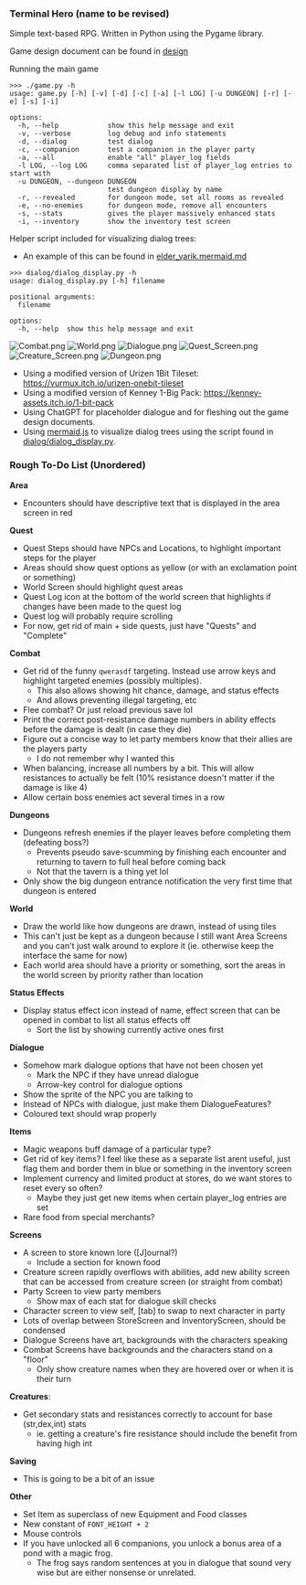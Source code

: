 ### Terminal Hero (name to be revised)
Simple text-based RPG. Written in Python using the Pygame library.

Game design document can be found in [design](design/)

Running the main game 
```
>>> ./game.py -h
usage: game.py [-h] [-v] [-d] [-c] [-a] [-l LOG] [-u DUNGEON] [-r] [-e] [-s] [-i]

options:
  -h, --help            show this help message and exit
  -v, --verbose         log debug and info statements
  -d, --dialog          test dialog
  -c, --companion       test a companion in the player party
  -a, --all             enable "all" player_log fields
  -l LOG, --log LOG     comma separated list of player_log entries to start with
  -u DUNGEON, --dungeon DUNGEON
                        test dungeon display by name
  -r, --revealed        for dungeon mode, set all rooms as revealed
  -e, --no-enemies      for dungeon mode, remove all encounters
  -s, --stats           gives the player massively enhanced stats
  -i, --inventory       show the inventory test screen
```

Helper script included for visualizing dialog trees:
-  An example of this can be found in [elder_varik.mermaid.md](resources/examples/elder_varik.mermaid.md)
```
>>> dialog/dialog_display.py -h
usage: dialog_display.py [-h] filename

positional arguments:
  filename

options:
  -h, --help  show this help message and exit
```

![Combat.png](resources/screenshots/combat.png)
![World.png](resources/screenshots/world.png)
![Dialogue.png](resources/screenshots/dialogue.png)
![Quest_Screen.png](resources/screenshots/quest_screen.png)
![Creature_Screen.png](resources/screenshots/creature_screen.png)
![Dungeon.png](resources/screenshots/dungeon.png)

- Using a modified version of Urizen 1Bit Tileset: https://vurmux.itch.io/urizen-onebit-tileset
- Using a modified version of Kenney 1-Big Pack: https://kenney-assets.itch.io/1-bit-pack
- Using ChatGPT for placeholder dialogue and for fleshing out the game design documents.
- Using [mermaid.js](https://mermaid.js.org/) to visualize dialog trees using the script found in [dialog/dialog_display.py](dialog/dialog_display.py).

### Rough To-Do List (Unordered)
**Area**
- Encounters should have descriptive text that is displayed in the area screen in red

**Quest**
- Quest Steps should have NPCs and Locations, to highlight important steps for the player
- Areas should show quest options as yellow (or with an exclamation point or something)
- World Screen should highlight quest areas
- Quest Log icon at the bottom of the world screen that highlights if changes have been made to the quest log
- Quest log will probably require scrolling
- For now, get rid of main + side quests, just have "Quests" and "Complete"

**Combat**
- Get rid of the funny `qwerasdf` targeting. Instead use arrow keys and highlight targeted enemies (possibly multiples).
  - This also allows showing hit chance, damage, and status effects
  - And allows preventing illegal targeting, etc
- Flee combat? Or just reload previous save lol
- Print the correct post-resistance damage numbers in ability effects before the damage is dealt (in case they die)
- Figure out a concise way to let party members know that their allies are the players party
  - I do not remember why I wanted this
- When balancing, increase all numbers by a bit. This will allow resistances to actually be felt (10% resistance doesn't matter if the damage is like 4)
- Allow certain boss enemies act several times in a row

**Dungeons**
- Dungeons refresh enemies if the player leaves before completing them (defeating boss?)
  - Prevents pseudo save-scumming by finishing each encounter and returning to tavern to full heal before coming back
  - Not that the tavern is a thing yet lol
- Only show the big dungeon entrance notification the very first time that dungeon is entered

**World**
- Draw the world like how dungeons are drawn, instead of using tiles
- This can't just be kept as a dungeon because I still want Area Screens and you can't just walk around to explore it (ie. otherwise keep the interface the same for now)
- Each world area should have a priority or something, sort the areas in the world screen by priority rather than location

**Status Effects**
- Display status effect icon instead of name, effect screen that can be opened in combat to list all status effects off
  - Sort the list by showing currently active ones first

**Dialogue**
- Somehow mark dialogue options that have not been chosen yet
    - Mark the NPC if they have unread dialogue
    - Arrow-key control for dialogue options
- Show the sprite of the NPC you are talking to
- Instead of NPCs with dialogue, just make them DialogueFeatures?
- Coloured text should wrap properly

**Items**
- Magic weapons buff damage of a particular type?
- Get rid of key items? I feel like these as a separate list arent useful, just flag them and border them in blue or something in the inventory screen
- Implement currency and limited product at stores, do we want stores to reset every so often?
  - Maybe they just get new items when certain player_log entries are set
- Rare food from special merchants?

**Screens**
- A screen to store known lore ([J]ournal?)
  - Include a section for known food
- Creature screen rapidly overflows with abilities, add new ability screen that can be accessed from creature screen (or straight from combat)
- Party Screen to view party members
  - Show max of each stat for dialogue skill checks
- Character screen to view self, [tab] to swap to next character in party
- Lots of overlap between StoreScreen and InventoryScreen, should be condensed
- Dialogue Screens have art, backgrounds with the characters speaking
- Combat Screens have backgrounds and the characters stand on a "floor"
  - Only show creature names when they are hovered over or when it is their turn

**Creatures**:
- Get secondary stats and resistances correctly to account for base (str,dex,int) stats
  - ie. getting a creature's fire resistance should include the benefit from having high int

**Saving**
- This is going to be a bit of an issue

**Other**
- Set Item as superclass of new Equipment and Food classes
- New constant of `FONT_HEIGHT + 2`
- Mouse controls
- If you have unlocked all 6 companions, you unlock a bonus area of a pond with a magic frog.
  - The frog says random sentences at you in dialogue that sound very wise but are either nonsense or unrelated.
